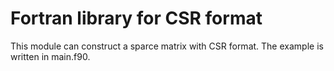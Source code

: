 # Fortran library for CSR format
This module can construct a sparce matrix with CSR format. The example is written in main.f90.

